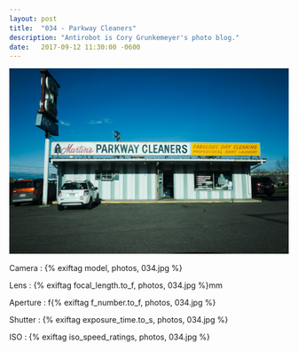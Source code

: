 ```yaml
---
layout: post
title:  "034 - Parkway Cleaners"
description: "Antirobot is Cory Grunkemeyer's photo blog."
date:   2017-09-12 11:30:00 -0600
---
```


![034 - Parkway Cleaners](/photos/034.jpg)

Camera
: {% exiftag model, photos, 034.jpg %}

Lens
: {% exiftag focal_length.to_f, photos, 034.jpg %}mm

Aperture
: f{% exiftag f_number.to_f, photos, 034.jpg %}

Shutter
: {% exiftag exposure_time.to_s, photos, 034.jpg %}

ISO
: {% exiftag iso_speed_ratings, photos, 034.jpg %}
